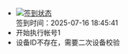 - [![签到状态](https://github.com/womade/Cloud189-Actions/actions/workflows/main.yml/badge.svg?branch=main)](https://github.com/womade/Cloud189-Actions/actions/workflows/main.yml) <br> 签到时间：2025-07-16 18:45:41
- 开始执行帐号1
- 设备ID不存在，需要二次设备校验
